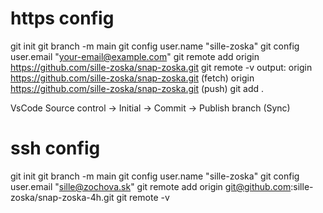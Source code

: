 # https config
git init
git branch -m main
git config user.name "sille-zoska"
git config user.email "your-email@example.com"
git remote add origin https://github.com/sille-zoska/snap-zoska.git
git remote -v
output:         origin  https://github.com/sille-zoska/snap-zoska.git (fetch)
                origin  https://github.com/sille-zoska/snap-zoska.git (push)
git add .

VsCode Source control -> Initial -> Commit -> Publish branch (Sync)















# ssh config
git init
git branch -m main
git config user.name "sille-zoska"
git config user.email "sille@zochova.sk"
git remote add origin git@github.com:sille-zoska/snap-zoska-4h.git
git remote -v
